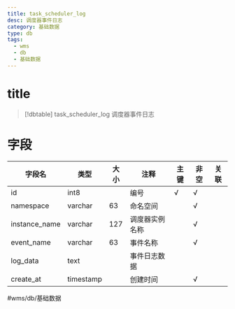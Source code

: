 ```yaml
---
title: task_scheduler_log
desc: 调度器事件日志
category: 基础数据
type: db
tags:
  - wms
  - db
  - 基础数据
---
```


# title
>[!dbtable] task_scheduler_log
> 调度器事件日志

# 字段
| 字段名 | 类型 | 大小 | 注释 | 主键 | 非空 | 关联 |
| --- | --- | --- | --- | --- | --- | --- |
| id | int8 |  | 编号 | √ | √ |  |
| namespace | varchar | 63 | 命名空间 |  | √ |  |
| instance_name | varchar | 127 | 调度器实例名称 |  | √ |  |
| event_name | varchar | 63 | 事件名称 |  | √ |  |
| log_data | text |  | 事件日志数据 |  |  |  |
| create_at | timestamp |  | 创建时间 |  | √ |  |
#wms/db/基础数据
